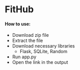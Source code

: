 # FitHub
#### How to use:
* Download zip file
* Extract the file
* Download necessary libraries
  * Flask, SQLite, Random
* Run app.py
* Open the link in the output
